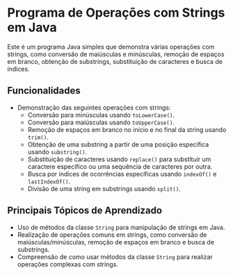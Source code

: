 # Programa de Operações com Strings em Java

Este é um programa Java simples que demonstra várias operações com strings, como conversão de maiúsculas e minúsculas, remoção de espaços em branco, obtenção de substrings, substituição de caracteres e busca de índices.

## Funcionalidades

- Demonstração das seguintes operações com strings:
  - Conversão para minúsculas usando `toLowerCase()`.
  - Conversão para maiúsculas usando `toUpperCase()`.
  - Remoção de espaços em branco no início e no final da string usando `trim()`.
  - Obtenção de uma substring a partir de uma posição específica usando `substring()`.
  - Substituição de caracteres usando `replace()` para substituir um caractere específico ou uma sequência de caracteres por outra.
  - Busca por índices de ocorrências específicas usando `indexOf()` e `lastIndexOf()`.
  - Divisão de uma string em substrings usando `split()`.

## Principais Tópicos de Aprendizado

- Uso de métodos da classe `String` para manipulação de strings em Java.
- Realização de operações comuns em strings, como conversão de maiúsculas/minúsculas, remoção de espaços em branco e busca de substrings.
- Compreensão de como usar métodos da classe `String` para realizar operações complexas com strings.



